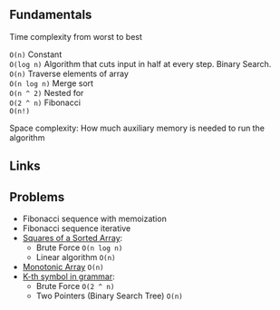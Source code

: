 ## Fundamentals

Time complexity from worst to best  

`O(n)` Constant  
`O(log n)` Algorithm that cuts input in half at every step. Binary Search.     
`O(n)` Traverse elements of array  
`O(n log n)` Merge sort  
`O(n ^ 2)` Nested for  
`O(2 ^ n)` Fibonacci  
`O(n!)`  

Space complexity: How much auxiliary memory is needed to run the algorithm  

## Links


## Problems

- Fibonacci sequence with memoization
- Fibonacci sequence iterative
- [Squares of a Sorted Array](https://leetcode.com/problems/squares-of-a-sorted-array/description/):
    - Brute Force `O(n log n)`
    - Linear algorithm `O(n)`
- [Monotonic Array](https://leetcode.com/problems/monotonic-array/description/) `O(n)`
- [K-th symbol in grammar](https://leetcode.com/problems/k-th-symbol-in-grammar/submissions/1451024575/):
    - Brute Force `O(2 ^ n)`  
    - Two Pointers (Binary Search Tree) `O(n)`